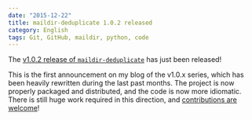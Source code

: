 ```yaml
---
date: "2015-12-22"
title: maildir-deduplicate 1.0.2 released
category: English
tags: Git, GitHub, maildir, python, code
---
```


The [v1.0.2 release of
`maildir-deduplicate`](https://pypi.python.org/pypi/maildir-deduplicate/1.0.2)
has just been released!

This is the first announcement on my blog of the v1.0.x series, which has been
heavily rewritten during the last past months. The project is now properly
packaged and distributed, and the code is now more idiomatic. There is still
huge work required in this direction, and [contributions are
welcome](https://github.com/kdeldycke/maildir-deduplicate)!
